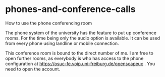 # phones-and-conference-calls
How to use the phone conferencing room

The phone system of the university has the feature to put up conference rooms. For the time being only the audio option is available. It can be used from every phone using landline or mobile connection.

This conference room is bound to the direct number of me. I am free to open further rooms, as everybody is who has access to the phone configuration at https://osuc-fe.voip.uni-freiburg.de/openscapeuc . You need to open the account.
